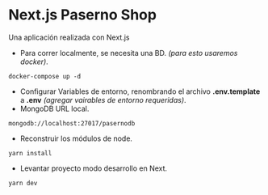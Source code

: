 # Next.js Paserno Shop
Una aplicación realizada con Next.js 
* Para correr localmente, se necesita una BD. _(para esto usaremos docker)_.
```
docker-compose up -d
```
* Configurar Variables de entorno, renombrando el archivo __.env.template__ a __.env__ _(agregar vairables de entorno requeridas)_.
* MongoDB URL local.
```
mongodb://localhost:27017/pasernodb
```
* Reconstruir los módulos de node.
```
yarn install
```
* Levantar proyecto modo desarrollo en Next.
```
yarn dev
```